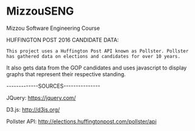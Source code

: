 # MizzouSENG
Mizzou Software Engineering Course

HUFFINGTON POST 2016 CANDIDATE DATA:

    This project uses a Huffington Post API known as Pollster. Pollster has gathered data on elections and candidates for over 10 years.
It also gets data from the GOP candidates and uses javascript to display graphs that represent their respective standing.

-------------SOURCES---------------

JQuery:
    https://jquery.com/
    
D3.js:
    http://d3js.org/
  
Pollster API:
    http://elections.huffingtonpost.com/pollster/api

